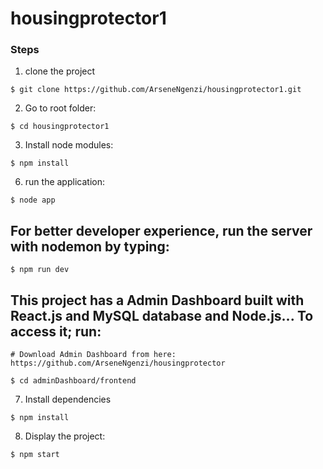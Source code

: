 # housingprotector1

### Steps

1. clone the project

```
$ git clone https://github.com/ArseneNgenzi/housingprotector1.git
```

2. Go to root folder:

```
$ cd housingprotector1
```

3. Install node modules:

```
$ npm install
```

6. run the application:

```
$ node app
```

## For better developer experience, run the server with nodemon by typing:

```
$ npm run dev
```
## This project has a Admin Dashboard built with React.js and MySQL database and Node.js... To access it; run:

```
# Download Admin Dashboard from here: https://github.com/ArseneNgenzi/housingprotector

$ cd adminDashboard/frontend

```

7. Install dependencies

```
$ npm install
```

8. Display the project: 

```
$ npm start
```
